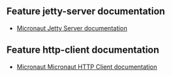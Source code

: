## Feature jetty-server documentation

- [Micronaut Jetty Server documentation](https://micronaut-projects.github.io/micronaut-servlet/1.0.x/guide/index.html#jetty)

## Feature http-client documentation

- [Micronaut Micronaut HTTP Client documentation](https://docs.micronaut.io/latest/guide/index.html#httpClient)

